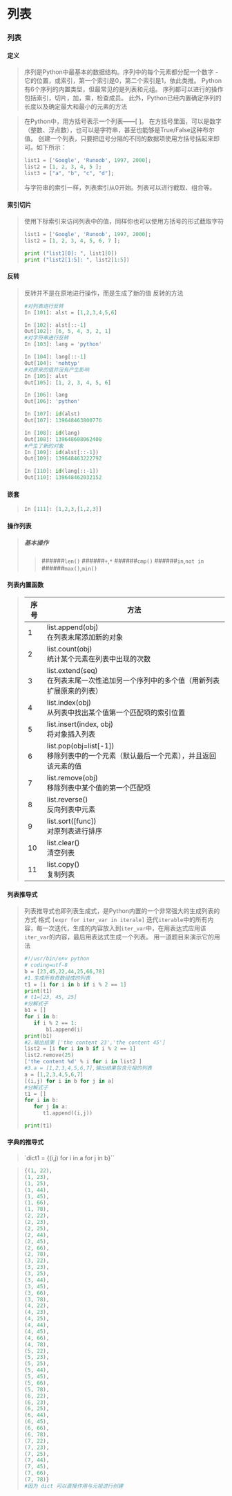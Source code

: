# 列表

### 列表
#### 定义
> 序列是Python中最基本的数据结构。序列中的每个元素都分配一个数字 - 它的位置，或索引，第一个索引是0，第二个索引是1，依此类推。
Python有6个序列的内置类型，但最常见的是列表和元组。
序列都可以进行的操作包括索引，切片，加，乘，检查成员。
此外，Python已经内置确定序列的长度以及确定最大和最小的元素的方法

>在Python中，用方括号表示一个列表——[ ]。
>在方括号里面，可以是数字（整数、浮点数），也可以是字符串，甚至也能够是True/False这种布尔值。
>创建一个列表，只要把逗号分隔的不同的数据项使用方括号括起来即可。如下所示：
>```python
>list1 = ['Google', 'Runoob', 1997, 2000];
>list2 = [1, 2, 3, 4, 5 ];
>list3 = ["a", "b", "c", "d"];
>```
>与字符串的索引一样，列表索引从0开始。列表可以进行截取、组合等。

#### 索引切片
>使用下标索引来访问列表中的值，同样你也可以使用方括号的形式截取字符
>```python
>list1 = ['Google', 'Runoob', 1997, 2000];
>list2 = [1, 2, 3, 4, 5, 6, 7 ];
>
>print ("list1[0]: ", list1[0])
>print ("list2[1:5]: ", list2[1:5])
>```



#### 反转
>反转并不是在原地进行操作，而是生成了新的值
>反转的方法
>```python
>#对列表进行反转
>In [101]: alst = [1,2,3,4,5,6]
>
>In [102]: alst[::-1]
>Out[102]: [6, 5, 4, 3, 2, 1]
>#对字符串进行反转
>In [103]: lang = 'python'
>
>In [104]: lang[::-1]
>Out[104]: 'nohtyp'
>#对原来的值并没有产生影响
>In [105]: alst
>Out[105]: [1, 2, 3, 4, 5, 6]
>
>In [106]: lang
>Out[106]: 'python'
>
>In [107]: id(alst)
>Out[107]: 139648463800776
>
>In [108]: id(lang)
>Out[108]: 139648608062408
>#产生了新的对象
>In [109]: id(alst[::-1])
>Out[109]: 139648463222792
>
>In [110]: id(lang[::-1])
>Out[110]: 139648462032152
>```

#### 嵌套
>```python
>In [111]: [1,2,3,[1,2,3]]
>```


#### 操作列表
>##### 基本操作
>>######`len()`
>>######`+`,`*`
>>######`cmp()`
>>######`in`,`not in`
>>######`max()`,`min()`



#### 列表内置函数
>|序号	|方法|
>|-----|----|
>|1	|list.append(obj)<br>在列表末尾添加新的对象|
>|2	|list.count(obj)<br>统计某个元素在列表中出现的次数 |
>|3	|list.extend(seq)<br>在列表末尾一次性追加另一个序列中的多个值（用新列表扩展原来的列表）|
>|4	|list.index(obj)<br>从列表中找出某个值第一个匹配项的索引位置|
>|5	|list.insert(index, obj)<br>将对象插入列表
>|6	|list.pop(obj=list[-1])<br>移除列表中的一个元素（默认最后一个元素），并且返回该元素的值|
>|7	|list.remove(obj)<br>移除列表中某个值的第一个匹配项|
>|8	|list.reverse()<br>反向列表中元素
>|9	|list.sort([func])<br>对原列表进行排序
>|10 |	list.clear()<br>清空列表|
>|11	|list.copy()<br>复制列表



#### 列表推导式
> 列表推导式也即列表生成式，是Python内置的一个非常强大的生成列表的方式
> 格式
> `[expr for iter_var in iterale]`
> 迭代`iterable`中的所有内容，每一次迭代，生成的内容放入到`iter_var`中，在用表达式应用该`iter_var`的内容，最后用表达式生成一个列表。
>用一道题目来演示它的用法
>```python
>#!/usr/bin/env python
># coding=utf-8
>b = [23,45,22,44,25,66,78]
>#1.生成所有奇数组成的列表
>t1 = [i for i in b if i % 2 == 1]
>print(t1)
># t1=[23, 45, 25]
>#分解式子
>b1 = []
>for i in b:
>    if i % 2 == 1:
>        b1.append(i)
>print(b1)
>#2.输出结果 ['the content 23','the content 45']
>list2 = [i for i in b if i % 2 == 1]
>list2.remove(25)
>['the content %d' % i for i in list2 ]
>#3.a = [1,2,3,4,5,6,7],输出结果包含元祖的列表
>a = [1,2,3,4,5,6,7]
>[(i,j) for i in b for j in a]
>#分解式子
>t1 = []
>for i in b:
>    for j in a:
>       t1.append((i,j))
>
>print(t1)
>
#### 字典的推导式
>`dict1 = {(i,j) for i in a for j in b}``

>```python
>{(1, 22),
> (1, 23),
> (1, 25),
> (1, 44),
> (1, 45),
> (1, 66),
> (1, 78),
> (2, 22),
> (2, 23),
> (2, 25),
> (2, 44),
> (2, 45),
> (2, 66),
> (2, 78),
> (3, 22),
> (3, 23),
> (3, 25),
> (3, 44),
> (3, 45),
> (3, 66),
> (3, 78),
> (4, 22),
> (4, 23),
> (4, 25),
> (4, 44),
> (4, 45),
> (4, 66),
> (4, 78),
> (5, 22),
> (5, 23),
> (5, 25),
> (5, 44),
> (5, 45),
> (5, 66),
> (5, 78),
> (6, 22),
> (6, 23),
> (6, 25),
> (6, 44),
> (6, 45),
> (6, 66),
> (6, 78),
> (7, 22),
> (7, 23),
> (7, 25),
> (7, 44),
> (7, 45),
> (7, 66),
> (7, 78)}
>#因为 dict 可以直接作用与元祖进行创建
>```

